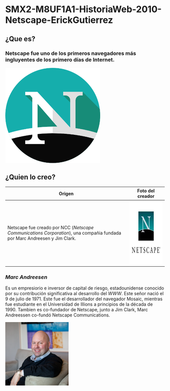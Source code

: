 # SMX2-M8UF1A1-HistoriaWeb-2010-Netscape-ErickGutierrez
## ¿Que es?
### Netscape fue uno de los primeros navegadores más ingluyentes de los primero días de Internet. 

<img src="./Fotos/518706.png" alt="Netscape" width="300" height="300" />

## ¿Quien lo creo?
|Origen|Foto del creador|
|------------------------|--------------------|
|Netscape fue creado por NCC (*Netscape Communications Corporation*), una compañia fundada por Marc Andreesen y Jim Clark.   |<img src="./Fotos/descarga.jpeg" alt="netscapecorpotion" width="200" height="200" />|


### *Marc Andreesen*
 Es un empresiorio e inversor de capital de riesgo, estadounidense conocido por su contribución significativa al desarrollo del *WWW*. Este señor nació el 9 de julio de 1971. Este fue el desarrollador del navegador Mosaic, mientras fue estudiante en el Universidad de Illions a principios de la década de 1990. Tambien es co-fundador de Netscape, junto a Jim Clark, Marc Andreessen co-fundó Netscape Communications.

<img src="./Fotos/Marc-Andreessen-squared.jpg"  alt="Marc Andreesen" width="200" height="200" >
